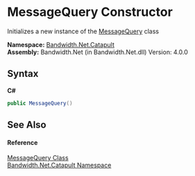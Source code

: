 ﻿# MessageQuery Constructor 
 

Initializes a new instance of the <a href ="T_Bandwidth_Net_Catapult_MessageQuery.md">MessageQuery</a> class

**Namespace:**&nbsp;<a href ="N_Bandwidth_Net_Catapult.md">Bandwidth.Net.Catapult</a><br />**Assembly:**&nbsp;Bandwidth.Net (in Bandwidth.Net.dll) Version: 4.0.0

## Syntax

**C#**<br />
``` C#
public MessageQuery()
```


## See Also


#### Reference
<a href ="T_Bandwidth_Net_Catapult_MessageQuery.md">MessageQuery Class</a><br /><a href ="N_Bandwidth_Net_Catapult.md">Bandwidth.Net.Catapult Namespace</a><br />